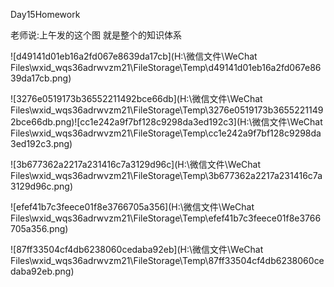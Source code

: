 Day15Homework

老师说:上午发的这个图 就是整个的知识体系

![d49141d01eb16a2fd067e8639da17cb](H:\微信文件\WeChat Files\wxid_wqs36adrwvzm21\FileStorage\Temp\d49141d01eb16a2fd067e8639da17cb.png)

![3276e0519173b36552211492bce66db](H:\微信文件\WeChat Files\wxid_wqs36adrwvzm21\FileStorage\Temp\3276e0519173b36552211492bce66db.png)![cc1e242a9f7bf128c9298da3ed192c3](H:\微信文件\WeChat Files\wxid_wqs36adrwvzm21\FileStorage\Temp\cc1e242a9f7bf128c9298da3ed192c3.png)

![3b677362a2217a231416c7a3129d96c](H:\微信文件\WeChat Files\wxid_wqs36adrwvzm21\FileStorage\Temp\3b677362a2217a231416c7a3129d96c.png)

![efef41b7c3feece01f8e3766705a356](H:\微信文件\WeChat Files\wxid_wqs36adrwvzm21\FileStorage\Temp\efef41b7c3feece01f8e3766705a356.png)

![87ff33504cf4db6238060cedaba92eb](H:\微信文件\WeChat Files\wxid_wqs36adrwvzm21\FileStorage\Temp\87ff33504cf4db6238060cedaba92eb.png)